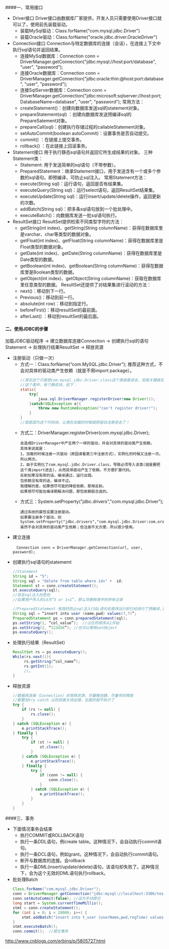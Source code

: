 ####一、常用接口
* Driver接口
    Driver接口由数据库厂家提供，开发人员只需要使用Driver接口就可以了，使用前先装载驱动。
    * 装载MySql驱动：Class.forName("com.mysql.jdbc.Driver")
    * 装载Oracle驱动：Class.forName("oracle.jdbc.driver.OracleDriver")
* Connection接口
    Connection与特定数据库的连接（会话），在连接上下文中执行sql语句并返回结果。
    * 连接MySql数据库：Connection conn = DriverManager.getConnection("jdbc:mysql://host:port/database", "user", "password");
    * 连接Oracle数据库：Connection conn = DriverManager.getConnection("jdbc:oracle:thin:@host:port:database", "user", "password");
    * 连接SqlServer数据库：Connection conn = DriverManager.getConnection("jdbc:microsoft:sqlserver://host:port; DatabaseName=database", "user", "password");
    常用方法：
    * createStatement()：创建向数据库发送sql的statement对象。
    * prepareStatement(sql) ：创建向数据库发送预编译sql的PrepareSatement对象。
    * prepareCall(sql)：创建执行存储过程的callableStatement对象。
    * setAutoCommit(boolean autoCommit)：设置事务是否自动提交。
    * commit() ：在链接上提交事务。
    * rollback() ：在此链接上回滚事务。
* Statement接口
    用于执行静态sql语句并返回它所生成结果的对象。
    三种Statement类：
    * Statement: 用于发送简单的sql语句（不带参数）。
    * PreparedStatement：继承Statement接口，用于发送含有一个或多个参数的sql语句。即预编译，可防止sql注入。
    常用Statement方法：
    * execute(String sql)：运行语句，返回是否有结果集。
    * executeQuery(String sql)：运行select语句，返回ResultSet结果集。
    * executeUpdate(String sql)：运行insert/update/delete操作，返回更新的次数。
    * addBatch(String sql)：把多条sql语句放到一个批处理中。
    * executeBatch()：向数据库发送一批sql语句执行。
* ResultSet接口
    ResultSet提供检索不同类型字符的方法：
    * getString(int index)、getString(String columnName)：获得在数据库里是varchar、char等类型的数据对象。
    * getFloat(int index)、getFloat(String columnName)：获得在数据库里是Float类型的数据对象。
    * getDate(int index)、getDate(String columnName)：获得在数据库里是Date类型的数据。
    * getBoolean(int index)、getBoolean(String columnName)：获得在数据库里是Boolean类型的数据。
    * getObject(int index)、getObject(String columnName)：获取在数据库里任意类型的数据。
    ResultSet还提供了对结果集进行滚动的方法：
    * next()：移动到下一行。
    * Previous()：移动到前一行。
    * absolute(int row)：移动到指定行。
    * beforeFirst()：移动resultSet的最前面。
    * afterLast() ：移动到resultSet的最后面。
#### 二、使用JDBC的步骤
加载JDBC驱动程序 -> 建立数据库连接Connection -> 创建执行sql的语句Statement -> 处理执行结果ResultSet -> 释放资源
* 注册驱动（只做一次）
  * 方式一：Class.forName(“com.MySQL.jdbc.Driver”);
        推荐这种方式，不会对具体的驱动类产生依赖（就是不用import package）。
    ```JAVA
    //其实这个只是把com.mysql.jdbc.Driver.class这个类装载进去，但是关键就在于，在 
    //这个类中，有个静态块，如下： 
    static{ 
        try{ 
            java.sql.DriverManager.registerDriver(new Driver()); 
        }catch(SQLException e){ 
            throw new RuntimeException("can't register driver!"); 
        } 
    } 
    //就是因为这个代码块，让类在加载的时候就把驱动注册进去了！
    ```
  * 方式二：DriverManager.registerDriver(com.mysql.jdbc.Driver);
    ```
    会造成DriverManager中产生两个一样的驱动，并会对具体的驱动类产生依赖。 
    具体来说就是： 
    1，加载的时候注册一次驱动（原因请看第三中注册方式），实例化的时候又注册一次。所以两次。 
    2，由于实例化了com.mysql.jdbc.Driver.class，导致必须导入该类(就是要把这个类import进去)，从而具体驱动产生了依赖。不方便扩展代码。
    反射如果没有库的话，编译通过，运行出错。
    包依赖没有库的话，编译不过。
    我理解的是，如果想尽可能的降低依赖，那用反射。
    如果想尽可能在编译期解决问题，那包依赖挺合适的。 
    ```
  * 方式三：System.setProperty("jdbc.drivers","com.mysql.jdbc.Driver");
    ```
    通过系统的属性设置注册驱动。
    如果要注册多个驱动，则System.setProperty("jdbc.drivers","com.mysql.jdbc.Driver:com.oracle.jdbc.Driver");
    虽然不会对具体的驱动类产生依赖；但注册不太方便，所以很少使用。
    ```
* 建立连接
    ```
    　Connection conn = DriverManager.getConnection(url, user, password);
    ```
* 创建执行sql语句的statememt
    ```java
    //Statement  
    String id = "5";
    String sql = "delete from table where id=" +  id;
    Statement st = conn.createStatement();  
    st.executeQuery(sql);  
    //存在sql注入的危险
    //如果用户传入的id为“5 or 1=1”，那么将删除表中的所有记录
    ```
    ```JAVA
    //PreparedStatement 有效的防止sql注入(SQL语句在程序运行前已经进行了预编译,当运行时动态地把参数传给PreprareStatement时，即使参数里有敏感字符如 or '1=1'也数据库会作为一个参数一个字段的属性值来处理而不会作为一个SQL指令)
    String sql = “insert into user (name,pwd) values(?,?)”;  
    PreparedStatement ps = conn.preparedStatement(sql);  
    ps.setString(1, “col_value”);  //占位符顺序从1开始
    ps.setString(2, “123456”); //也可以使用setObject
    ps.executeQuery(); 
    ```
* 处理执行结果（ResultSet）
    ```java
    ResultSet rs = ps.executeQuery();  
    While(rs.next()){  
         rs.getString(“col_name”);  
         rs.getInt(1);  
         //…
    }
    ```
* 释放资源
    ```java
    //数据库连接（Connection）非常耗资源，尽量晚创建，尽量早的释放
    //都要加try catch 以防前面关闭出错，后面的就不执行了
    try {
        if (rs != null) {
            rs.close();
        }
    } catch (SQLException e) {
        e.printStackTrace();
    } finally {
        try {
            if (st != null) {
                st.close();
            }
        } catch (SQLException e) {
            e.printStackTrace();
        } finally {
            try {
                if (conn != null) {
                    conn.close();
                }
            } catch (SQLException e) {
                e.printStackTrace();
            }
        }
    }
    ```
####三、事务
* 下面情况事务会结束
    * 执行COMMIT或ROLLBACK语句
    * 执行一条DDL语句，例create table。这种情况下，会自动执行commit语句。
    * 执行一条DCL语句，例如grant。这种情况下，会自动执行commit语句。
    * 断开与数据库的连接。会rollback
    * 执行一条DML(insert/update/delete)语句，该语句却失败了。这种情况下，会为这个无效的DML语句执行rollback。
* 批处理Batch
    ```java
    Class.forName("com.mysql.jdbc.Driver");
    conn = DriverManager.getConnection("jdbc:mysql://localhost:3306/testjdbc","root","mysql");
    conn.setAutoCommit(false); //设为手动提交
    long start = System.currentTimeMillis();
    stmt = conn.createStatement();
    for (int i = 0; i < 20000; i++) {
        stmt.addBatch("insert into t_user (userName,pwd,regTime) values ('hao" + i + "',666666,now())");
    }
    stmt.executeBatch();
    conn.commit();  //提交事务
    ```

http://www.cnblogs.com/erbing/p/5805727.html